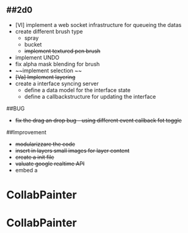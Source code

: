 ##2d0
---
- [VI] implement a web socket infrastructure for queueing the datas
- create different brush type
    - spray
    - bucket
    - ~~implement textured pen brush~~
- implement UNDO
- fix alpha mask blending for brush
- ~~implement selection ~~
- ~~[Va] Implement layering~~ 
- create a interface syncing server
	- define a data model for the interface state
	- define a callbackstructure for updating the interface

##BUG    
-  ~~fix the drag an drop bug - using different event callback fot toggle~~

##Improvement
- ~~modularizzare the code~~
- ~~insert in layers small images for layer content~~
- ~~create a init file~~
- ~~valuate google realtime API~~
- embed a 
# CollabPainter
# CollabPainter
